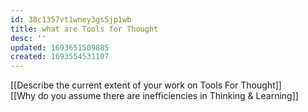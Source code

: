 ```yaml
---
id: 38c1357vt1wney3gs5jp1wb
title: what are Tools for Thought
desc: ''
updated: 1693651509885
created: 1693554531107
---
```


[[Describe the current extent of your work on Tools For Thought]]  
[[Why do you assume there are inefficiencies in Thinking & Learning]]  
